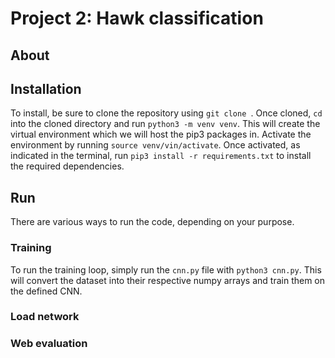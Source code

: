 # Project 2: Hawk classification
## About
## Installation
To install, be sure to clone the repository using `git clone `.
Once cloned, `cd` into the cloned directory and run `python3 -m venv venv`.
This will create the virtual environment which we will host the pip3 packages in.
Activate the environment by running `source venv/vin/activate`.
Once activated, as indicated in the terminal, run `pip3 install -r requirements.txt` to install the required dependencies.
## Run
There are various ways to run the code, depending on your purpose.
### Training
To run the training loop, simply run the `cnn.py` file with `python3 cnn.py`. 
This will convert the dataset into their respective numpy arrays and train them on the defined CNN.
### Load network

### Web evaluation
